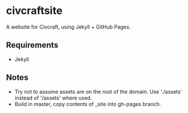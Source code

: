 civcraftsite
============

A website for Civcraft, using Jekyll + GitHub Pages.

## Requirements
* Jekyll

## Notes
* Try not to assume assets are on the root of the domain. Use './assets' instead of '/assets' where used.
* Build in master, copy contents of _site into gh-pages branch.

